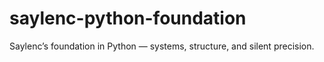 # saylenc-python-foundation
Saylenc’s foundation in Python — systems, structure, and silent precision.
